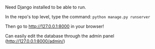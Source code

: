 Need Django installed to be able to run.

In the repo's top level, type the command: `python manage.py runserver`

Then go to http://127.0.0.1:8000 in your browser!

Can easily edit the database through the admin panel (http://127.0.0.1:8000/admin/)